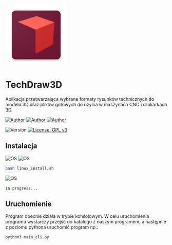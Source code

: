 ![alt text](https://github.com/Mateusz-Dera/TechDraw3D/blob/master/assets/icons/icon_square.png?raw=true)

# TechDraw3D
Aplikacja przetwarzająca wybrane formaty rysunków technicznych do modelu 3D oraz plików gotowych do użycia w maszynach CNC i drukarkach 3D.

[![Author](https://img.shields.io/badge/Tomasz-Nowak-red.svg)](https://github.com/Guciii)
[![Author](https://img.shields.io/badge/Mateusz-Dera-red.svg)](https://github.com/Mateusz-Dera)
[![Author](https://img.shields.io/badge/Jakub-Schwarz-red.svg)](https://github.com/JakubSchwarz)  

![Version](https://img.shields.io/badge/Wersja-0.1.0-yellow.svg)
[![License: GPL v3](https://img.shields.io/badge/Licencja-GPLv3-blue.svg)](https://www.gnu.org/licenses/gpl-3.0)


## Instalacja
![OS](https://img.shields.io/badge/Ubuntu-20.04-orange.svg)
![OS](https://img.shields.io/badge/Fedora-32-blue.svg)
```bash
bash linux_install.sh
```
![OS](https://img.shields.io/badge/Windows-10-blue.svg)
```shell
in progress...
```

## Uruchomienie
Program obecnie działa w trybie konsolowym. W celu uruchomienia programu wystarczy przejść do katalogu z naszym programem, a następnie z poziomu pythona uruchomić program np.:
```shell
python3 main_cli.py
```
